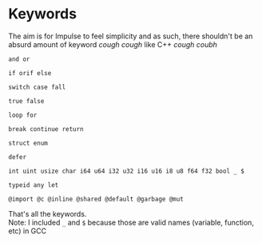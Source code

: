 # Keywords
The aim is for Impulse to feel simplicity and as such, there shouldn't be an absurd amount of keyword *cough cough* like C++ *cough coubh*

```
and or

if orif else

switch case fall

true false

loop for

break continue return

struct enum

defer

int uint usize char i64 u64 i32 u32 i16 u16 i8 u8 f64 f32 bool _ $

typeid any let

@import @c @inline @shared @default @garbage @mut
```

That's all the keywords.<br>
Note: I included `_` and `$` because those are valid names (variable, function, etc) in GCC
